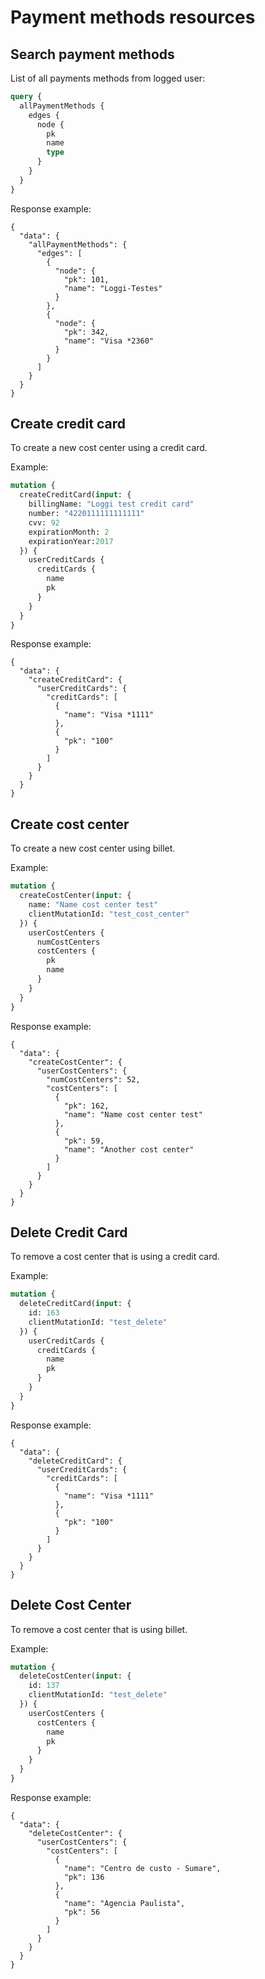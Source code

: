 # Payment methods resources

## Search payment methods

List of all payments methods from logged user:

```graphql
query {
  allPaymentMethods {
    edges {
      node {
        pk
        name
        type
      }
    }
  }
}
```

Response example:

```
{
  "data": {
    "allPaymentMethods": {
      "edges": [
        {
          "node": {
            "pk": 101,
            "name": "Loggi-Testes"
          }
        },
        {
          "node": {
            "pk": 342,
            "name": "Visa *2360"
          }
        }
      ]
    }
  }
}
```

## Create credit card

To create a new cost center using a credit card.

Example:

```graphql
mutation {
  createCreditCard(input: {
    billingName: "Loggi test credit card"
    number: "4220111111111111"
    cvv: 92
    expirationMonth: 2
    expirationYear:2017
  }) {
    userCreditCards {
      creditCards {
        name
        pk
      }
    }
  }
}
```

Response example:

```
{
  "data": {
    "createCreditCard": {
      "userCreditCards": {
        "creditCards": [
          {
            "name": "Visa *1111"
          },
          {
            "pk": "100"
          }
        ]
      }
    }
  }
}
```

## Create cost center

To create a new cost center using billet.

Example: 

```graphql
mutation {
  createCostCenter(input: {
    name: "Name cost center test"
    clientMutationId: "test_cost_center"
  }) {
    userCostCenters {
      numCostCenters
      costCenters {
        pk
        name
      }
    }
  }
}
```

Response example:

```
{
  "data": {
    "createCostCenter": {
      "userCostCenters": {
        "numCostCenters": 52,
        "costCenters": [
          {
            "pk": 162,
            "name": "Name cost center test"
          },
          {
            "pk": 59,
            "name": "Another cost center"
          }
        ]
      }
    }
  }
}
```

## Delete Credit Card

To remove a cost center that is using a credit card.

Example:

```graphql
mutation {
  deleteCreditCard(input: {
    id: 163
    clientMutationId: "test_delete"
  }) {
    userCreditCards {
      creditCards {
        name
        pk
      }
    }
  }
}
```

Response example:

```
{
  "data": {
    "deleteCreditCard": {
      "userCreditCards": {
        "creditCards": [
          {
            "name": "Visa *1111"
          },
          {
            "pk": "100"
          }
        ]
      }
    }
  }
}
```

## Delete Cost Center

To remove a cost center that is using billet.

Example:

```graphql
mutation {
  deleteCostCenter(input: {
    id: 137
    clientMutationId: "test_delete"
  }) {
    userCostCenters {
      costCenters {
        name
        pk
      }
    }
  }
}
```

Response example:

```
{
  "data": {
    "deleteCostCenter": {
      "userCostCenters": {
        "costCenters": [
          {
            "name": "Centro de custo - Sumare",
            "pk": 136
          },
          {
            "name": "Agencia Paulista",
            "pk": 56
          }
        ]
      }
    }
  }
}
```

